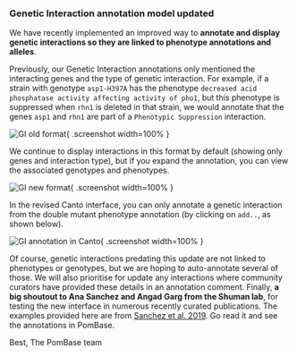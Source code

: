 ### Genetic Interaction annotation model updated
<!-- pombase_flags: frontpage -->
<!-- newsfeed_thumbnail: pombase-logo-32x32px.png -->

We have recently implemented an improved way to **annotate and display genetic interactions so they are linked to phenotype annotations and alleles**.

Previously, our Genetic Interaction annotations only mentioned the interacting genes and the type of genetic interaction. For example, if a strain with genotype `asp1-H397A` has the phenotype `decreased acid phosphatase activity affecting activity of pho1`, but this phenotype is suppressed when `rhn1` is deleted in that strain, we would annotate that the genes `asp1` and `rhn1` are part of a `Phenotypic Suppression` interaction.

![GI old format](assets/newsfeed/gi-update-1.png){ .screenshot  width=100% }

We continue to display  interactions in this format by default (showing only genes and interaction type), but if you expand the annotation, you can view the associated genotypes and phenotypes.

![GI new format](assets/newsfeed/gi-update-2.png){ .screenshot  width=100% }

In the revised Canto interface, you can only annotate a genetic interaction from the double mutant phenotype annotation (by clicking on `add..`, as shown below).

![GI annotation in Canto](assets/newsfeed/gi-update-3.png){ .screenshot  width=100% }

Of course, genetic interactions predating this update are not linked to phenotypes or genotypes, but we are hoping to auto-annotate several of those. We will also prioritise for update any interactions where community curators have provided these details in an annotation comment.
Finally, **a big shoutout to Ana Sanchez and Angad Garg from the Shuman lab**, for testing the new interface in numerous recently curated publications. The examples provided here are from
 [Sanchez et al. 2019](/reference/PMID:31276588). Go read it and see the annotations in PomBase.

Best,
The PomBase team
